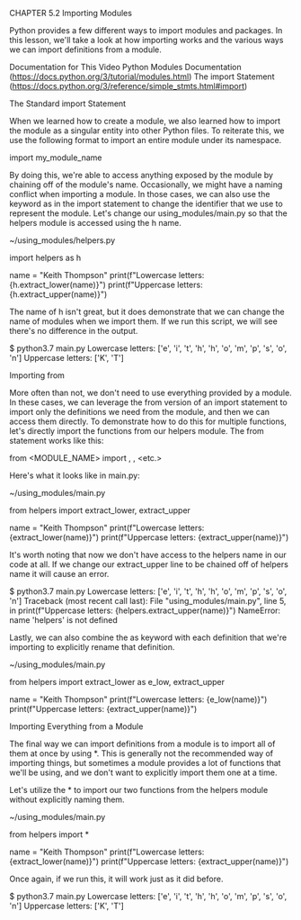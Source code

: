 CHAPTER 5.2
Importing Modules

Python provides a few different ways to import modules and packages. In this lesson, we'll take a look at how importing works and the various ways we can import definitions from a module.

Documentation for This Video
Python Modules Documentation (https://docs.python.org/3/tutorial/modules.html)
The import Statement (https://docs.python.org/3/reference/simple_stmts.html#import)


The Standard import Statement 


When we learned how to create a module, we also learned how to import the module as a singular entity into other Python files. To reiterate this, we use the following format to import an entire module under its namespace.

import my_module_name


By doing this, we're able to access anything exposed by the module by chaining off of the module's name. Occasionally, we might have a naming conflict when importing a module. In those cases, we can also use the keyword as in the import statement to change the identifier that we use to represent the module. Let's change our using_modules/main.py so that the helpers module is accessed using the h name.

~/using_modules/helpers.py

import helpers as h

name = "Keith Thompson"
print(f"Lowercase letters: {h.extract_lower(name)}")
print(f"Uppercase letters: {h.extract_upper(name)}")


The name of h isn't great, but it does demonstrate that we can change the name of modules when we import them. If we run this script, we will see there's no difference in the output.

$ python3.7 main.py
Lowercase letters: ['e', 'i', 't', 'h', 'h', 'o', 'm', 'p', 's', 'o', 'n']
Uppercase letters: ['K', 'T']


Importing from

More often than not, we don't need to use everything provided by a module. In these cases, we can leverage the from version of an import statement to import only the definitions we need from the module, and then we can access them directly. To demonstrate how to do this for multiple functions, let's directly import the functions from our helpers module. The from statement works like this:

from <MODULE_NAME> import <definition>, <definition>, <etc.>


Here's what it looks like in main.py:

~/using_modules/main.py

from helpers import extract_lower, extract_upper

name = "Keith Thompson"
print(f"Lowercase letters: {extract_lower(name)}")
print(f"Uppercase letters: {extract_upper(name)}")


It's worth noting that now we don't have access to the helpers name in our code at all. If we change our extract_upper line to be chained off of helpers name it will cause an error.

$ python3.7 main.py
Lowercase letters: ['e', 'i', 't', 'h', 'h', 'o', 'm', 'p', 's', 'o', 'n']
Traceback (most recent call last):
  File "using_modules/main.py", line 5, in <module>
    print(f"Uppercase letters: {helpers.extract_upper(name)}")
NameError: name 'helpers' is not defined


Lastly, we can also combine the as keyword with each definition that we're importing to explicitly rename that definition.

~/using_modules/main.py

from helpers import extract_lower as e_low, extract_upper

name = "Keith Thompson"
print(f"Lowercase letters: {e_low(name)}")
print(f"Uppercase letters: {extract_upper(name)}")


Importing Everything from a Module

The final way we can import definitions from a module is to import all of them at once by using *. This is generally not the recommended way of importing things, but sometimes a module provides a lot of functions that we'll be using, and we don't want to explicitly import them one at a time.

Let's utilize the * to import our two functions from the helpers module without explicitly naming them.

~/using_modules/main.py

from helpers import *

name = "Keith Thompson"
print(f"Lowercase letters: {extract_lower(name)}")
print(f"Uppercase letters: {extract_upper(name)}")


Once again, if we run this, it will work just as it did before.

$ python3.7 main.py
Lowercase letters: ['e', 'i', 't', 'h', 'h', 'o', 'm', 'p', 's', 'o', 'n']
Uppercase letters: ['K', 'T']